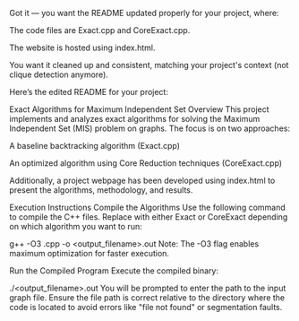 Got it — you want the README updated properly for your project, where:

The code files are Exact.cpp and CoreExact.cpp.

The website is hosted using index.html.

You want it cleaned up and consistent, matching your project's context (not clique detection anymore).

Here’s the edited README for your project:

Exact Algorithms for Maximum Independent Set
Overview
This project implements and analyzes exact algorithms for solving the Maximum Independent Set (MIS) problem on graphs. The focus is on two approaches:

A baseline backtracking algorithm (Exact.cpp)

An optimized algorithm using Core Reduction techniques (CoreExact.cpp)

Additionally, a project webpage has been developed using index.html to present the algorithms, methodology, and results.

Execution Instructions
Compile the Algorithms
Use the following command to compile the C++ files. Replace <filename> with either Exact or CoreExact depending on which algorithm you want to run:

g++ -O3 <filename>.cpp -o <output_filename>.out
Note: The -O3 flag enables maximum optimization for faster execution.

Run the Compiled Program
Execute the compiled binary:

./<output_filename>.out
You will be prompted to enter the path to the input graph file. Ensure the file path is correct relative to the directory where the code is located to avoid errors like "file not found" or segmentation faults.


